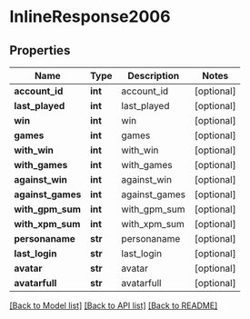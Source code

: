 # InlineResponse2006

## Properties
Name | Type | Description | Notes
------------ | ------------- | ------------- | -------------
**account_id** | **int** | account_id | [optional] 
**last_played** | **int** | last_played | [optional] 
**win** | **int** | win | [optional] 
**games** | **int** | games | [optional] 
**with_win** | **int** | with_win | [optional] 
**with_games** | **int** | with_games | [optional] 
**against_win** | **int** | against_win | [optional] 
**against_games** | **int** | against_games | [optional] 
**with_gpm_sum** | **int** | with_gpm_sum | [optional] 
**with_xpm_sum** | **int** | with_xpm_sum | [optional] 
**personaname** | **str** | personaname | [optional] 
**last_login** | **str** | last_login | [optional] 
**avatar** | **str** | avatar | [optional] 
**avatarfull** | **str** | avatarfull | [optional] 

[[Back to Model list]](../README.md#documentation-for-models) [[Back to API list]](../README.md#documentation-for-api-endpoints) [[Back to README]](../README.md)


